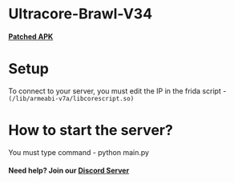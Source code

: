 # Ultracore-Brawl-V34

#### [Patched APK](https://drive.google.com/file/d/1WWx6EEqFIyDFKGEKS5owxLV7-3FtmImy/view?usp=sharing)

# Setup
To connect to your server, you must edit the IP in the frida script - ```(/lib/armeabi-v7a/libcorescript.so)```

# How to start the server?
You must type command - python main.py

#### Need help? Join our [Discord Server](https://discord.gg/F9m5CPPGyV)
